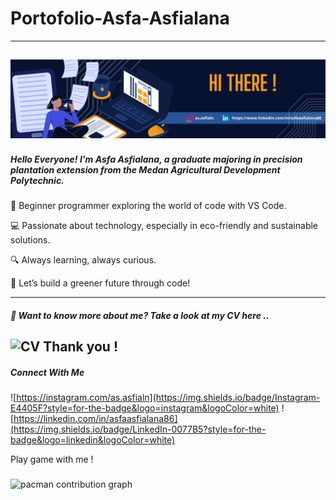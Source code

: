 # Portofolio-Asfa-Asfialana
---
![headergithub](https://github.com/Asfa-Asfialana/portofolio-Asfa-Asfialana/blob/main/Header%20github.png)
---
##### Hello Everyone! I'm Asfa Asfialana, a graduate majoring in precision plantation extension from the Medan Agricultural Development Polytechnic.
🌱 Beginner programmer exploring the world of code with VS Code.

💻 Passionate about technology, especially in eco-friendly and sustainable solutions.

🔍 Always learning, always curious.

🚀 Let’s build a greener future through code!

---
##### 👋 Want to know more about me? Take a look at my CV here ..
![CV](https://github.com/Asfa-Asfialana/portofolio-Asfa-Asfialana/tree/main/CV-PDF)
Thank you !
---
##### Connect With Me 
![https://instagram.com/as.asfialn](https://img.shields.io/badge/Instagram-E4405F?style=for-the-badge&logo=instagram&logoColor=white) ![https://linkedin.com/in/asfaasfialana86](https://img.shields.io/badge/LinkedIn-0077B5?style=for-the-badge&logo=linkedin&logoColor=white)


<p align="left">Play game with me !</p>

###

<picture>
  <source media="(prefers-color-scheme: dark)" srcset="https://raw.githubusercontent.com/Asfa-asfialana/Asfa-asfialana/output/pacman-contribution-graph-dark.svg">
  <source media="(prefers-color-scheme: light)" srcset="https://raw.githubusercontent.com/Asfa-asfialana/Asfa-asfialana/output/pacman-contribution-graph.svg">
  <img alt="pacman contribution graph" src="https://raw.githubusercontent.com/Asfa-asfialana/Asfa-asfialana/output/pacman-contribution-graph.svg">
</picture>

###
